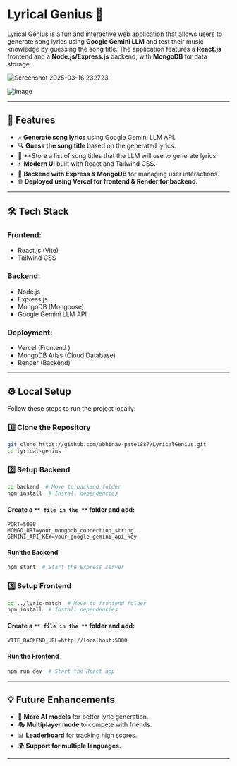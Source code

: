 # Lyrical Genius 🎵

Lyrical Genius is a fun and interactive web application that allows users to generate song lyrics using **Google Gemini LLM** and test their music knowledge by guessing the song title. The application features a **React.js** frontend and a **Node.js/Express.js** backend, with **MongoDB** for data storage.

![Screenshot 2025-03-16 232723](https://github.com/user-attachments/assets/2697bcd0-1c18-4507-8ace-67dce57234e6)

![image](https://github.com/user-attachments/assets/fce83199-a0d1-4fad-885e-238ca137100d)

---

## 🚀 Features

- 🎶 **Generate song lyrics** using Google Gemini LLM API.
- 🔍 **Guess the song title** based on the generated lyrics.
- 📜 **Store a list of song titles that the LLM will use to generate lyrics
- ⚡ **Modern UI** built with React and Tailwind CSS.
- 📡 **Backend with Express & MongoDB** for managing user interactions.
- 🌐 **Deployed using Vercel for frontend & Render for backend.**

---

## 🛠 Tech Stack

### **Frontend:**

- React.js (Vite)
- Tailwind CSS

### **Backend:**

- Node.js
- Express.js
- MongoDB (Mongoose)
- Google Gemini LLM API

### **Deployment:**

- Vercel (Frontend )
- MongoDB Atlas (Cloud Database)
- Render (Backend)

---

## ⚙️ Local Setup

Follow these steps to run the project locally:

### **1️⃣ Clone the Repository**

```sh
git clone https://github.com/abhinav-patel887/LyricalGenius.git
cd lyrical-genius
```

### **2️⃣ Setup Backend**

```sh
cd backend  # Move to backend folder
npm install  # Install dependencies
```

#### **Create a **``** file in the **``** folder and add:**

```
PORT=5000
MONGO_URI=your_mongodb_connection_string
GEMINI_API_KEY=your_google_gemini_api_key
```

#### **Run the Backend**

```sh
npm start  # Start the Express server
```

### **3️⃣ Setup Frontend**

```sh
cd ../lyric-match  # Move to frontend folder
npm install  # Install dependencies
```

#### **Create a **``** file in the **``** folder and add:**

```
VITE_BACKEND_URL=http://localhost:5000
```

#### **Run the Frontend**

```sh
npm run dev  # Start the React app
```
---

## 💡 Future Enhancements

- 🎵 **More AI models** for better lyric generation.
- 🎭 **Multiplayer mode** to compete with friends.
- 📊 **Leaderboard** for tracking high scores.
- 🌍 **Support for multiple languages.**

---



